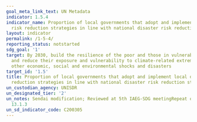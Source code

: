 ```yaml
---
goal_meta_link_text: UN Metadata
indicator: 1.5.4
indicator_name: Proportion of local governments that adopt and implement local disaster
  risk reduction strategies in line with national disaster risk reduction strategies
layout: indicator
permalink: /1-5-4/
reporting_status: notstarted
sdg_goal: '1'
target: By 2030, build the resilience of the poor and those in vulnerable situations
  and reduce their exposure and vulnerability to climate-related extreme events and
  other economic, social and environmental shocks and disasters
target_id: '1.5'
title: Proportion of local governments that adopt and implement local disaster risk
  reduction strategies in line with national disaster risk reduction strategies
un_custodian_agency: UNISDR
un_designated_tier: '2'
un_notes: Sendai modification; Reviewed at 5th IAEG-SDG meetingRepeat of 11.b.2 and
  13.1.3
un_sd_indicator_code: C200305
---
```

